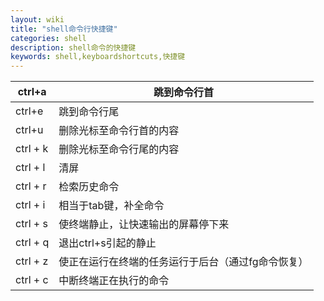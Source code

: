 ```yaml
---
layout: wiki
title: "shell命令行快捷键"
categories: shell
description: shell命令的快捷键
keywords: shell,keyboardshortcuts,快捷键
---
```


| ctrl+a   | 跳到命令行首                                       |
| -------- | -------------------------------------------------- |
| ctrl+e   | 跳到命令行尾                                       |
| ctrl+u   | 删除光标至命令行首的内容                           |
| ctrl + k | 删除光标至命令行尾的内容                           |
| ctrl + l | 清屏                                               |
| ctrl + r | 检索历史命令                                       |
| ctrl + i | 相当于tab键，补全命令                              |
| ctrl + s | 使终端静止，让快速输出的屏幕停下来                 |
| ctrl + q | 退出ctrl+s引起的静止                               |
| ctrl + z | 使正在运行在终端的任务运行于后台（通过fg命令恢复） |
| ctrl + c | 中断终端正在执行的命令                             |

